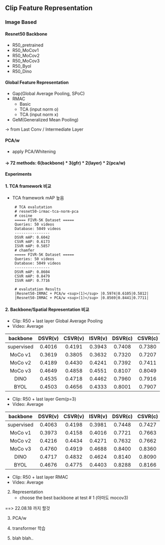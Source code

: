## Clip Feature Representation

### Image Based

#### Resnet50 Backbone

- R50_pretrained
- R50_MoCov1
- R50_MoCov2
- R50_MoCov3
- R50_Byol
- R50_Dino

#### Global Feature Representation

- Gap(Global Average Pooling, SPoC)
- RMAC
    - Basic
    - TCA (input norm o)
    - TCA (input norm x)
- GeM(Generalized Mean Pooling)

&rarr; from Last Conv / Intermediate Layer

#### PCA/w

- apply PCA/Whitening

#### &rarr; 72 methods: 6(backbone) * 3(gfr) * 2(layer) * 2(pca/w)

#### Experiments

#### 1. TCA framework 비교

- TCA framework mAP 높음

   ```
    # TCA evalutation
    # resnet50-irmac-tca-norm-pca
    # cosine 
    ===== FIVR-5K Dataset =====
    Queries: 50 videos
    Database: 5049 videos
    ----------------
    DSVR mAP: 0.6042
    CSVR mAP: 0.6173
    ISVR mAP: 0.5857
    # chamfer
    ===== FIVR-5K Dataset =====
    Queries: 50 videos
    Database: 5049 videos
    ----------------
    DSVR mAP: 0.8604
    CSVR mAP: 0.8479
    ISVR mAP: 0.7716
    
    # evalutation Results
    |Resnet50-IRMAC + PCA/w <sup>(1)</sup> |0.5974|0.6105|0.5812|
    |Resnet50-IRMAC + PCA/w <sup>(1)</sup> |0.8569|0.8441|0.7711|
    ```

#### 2. Backbone/Spatial Representation 비교

- Clip: R50 + last layer Global Average Pooling
- Video: Average

|  backbone  | DSVR(v) | CSVR(v) | ISVR(v) | DSVR(c) | CSVR(c) | ISVR(c) |
|:----------:|:-------:|:-------:|:-------:|:-------:|:-------:|:-------:|
| supervised | 0.4016  | 0.4191  | 0.3943  | 0.7408  | 0.7380  | 0.6819  |
|  MoCo v1   | 0.3619  | 0.3805  | 0.3632  | 0.7320  | 0.7207  | 0.6516  |
|  MoCo v2   | 0.4189  | 0.4430  | 0.4241  | 0.7392  | 0.7411  | 0.6843  |
|  MoCo v3   | 0.4649  | 0.4858  | 0.4551  | 0.8107  | 0.8049  | 0.7427  |
|    DINO    | 0.4535  | 0.4718  | 0.4462  | 0.7960  | 0.7916  | 0.7327  |
|    BYOL    | 0.4503  | 0.4656  | 0.4333  | 0.8001  | 0.7907  | 0.7312  |

- Clip: R50 + last layer Gem(p=3)
- Video: Average

|  backbone  | DSVR(v) | CSVR(v) | ISVR(v) | DSVR(c) | CSVR(c) | ISVR(c) |
|:----------:|:-------:|:-------:|:-------:|:-------:|:-------:|:-------:|
| supervised | 0.4063  | 0.4198  | 0.3981  | 0.7448  | 0.7427  | 0.6886  |
|  MoCo v1   | 0.3973  | 0.4158  | 0.4016  | 0.7721  | 0.7663  | 0.6977  |
|  MoCo v2   | 0.4216  | 0.4434  | 0.4271  | 0.7632  | 0.7662  | 0.7048  |
|  MoCo v3   | 0.4760  | 0.4919  | 0.4688  | 0.8400  | 0.8360  | 0.7684  |
|    DINO    | 0.4717  | 0.4832  | 0.4624  | 0.8140  | 0.8090  | 0.7503  |
|    BYOL    | 0.4676  | 0.4775  | 0.4403  | 0.8288  | 0.8166  | 0.7531  |

- Clip: R50 + last layer RMAC
- Video: Average

2. Representation
    - choose the best backbone at test # 1 (아마도 mocov3)

==> 22.08.18 까지 할것

3. PCA/w

4. transformer 학습

4. blah blah..